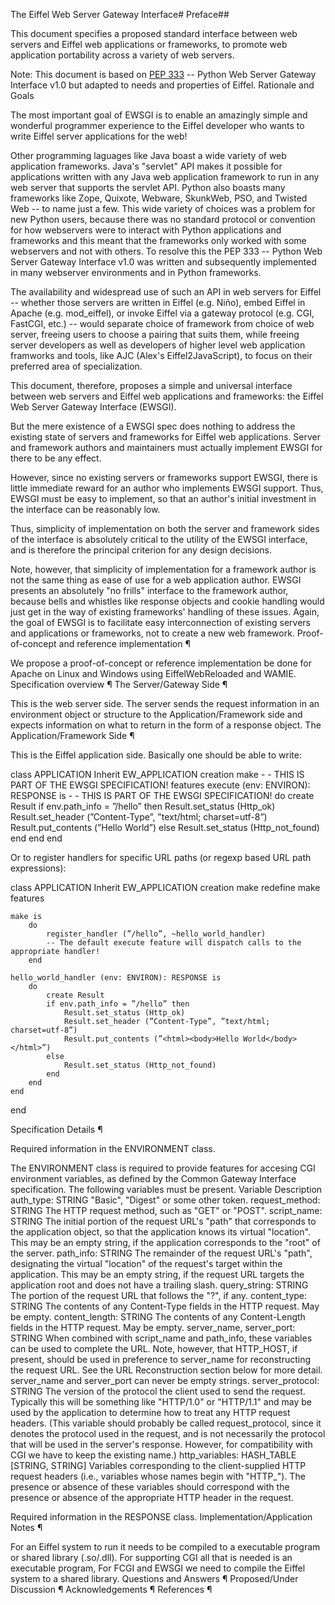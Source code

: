 The Eiffel Web Server Gateway Interface# 
Preface## 

This document specifies a proposed standard interface between web servers and Eiffel web applications or frameworks, to promote web application portability across a variety of web servers.

Note: This document is based on  [PEP 333](http://www.python.org/dev/peps/pep-0333/) -- Python Web Server Gateway Interface v1.0 but adapted to needs and properties of Eiffel.
Rationale and Goals

The most important goal of EWSGI is to enable an amazingly simple and wonderful programmer experience to the Eiffel developer who wants to write Eiffel server applications for the web!

Other programming laguages like Java boast a wide variety of web application frameworks. Java's "servlet" API makes it possible for applications written with any Java web application framework to run in any web server that supports the servlet API. Python also boasts many frameworks like Zope, Quixote, Webware, SkunkWeb, PSO, and Twisted Web -- to name just a few. This wide variety of choices was a problem for new Python users, because there was no standard protocol or convention for how webservers were to interact with Python applications and frameworks and this meant that the frameworks only worked with some webservers and not with others. To resolve this the  PEP 333 -- Python Web Server Gateway Interface v1.0 was written and subsequently implemented in many webserver environments and in Python frameworks.

The availability and widespread use of such an API in web servers for Eiffel -- whether those servers are written in Eiffel (e.g. Niño), embed Eiffel in Apache (e.g. mod_eiffel), or invoke Eiffel via a gateway protocol (e.g. CGI, FastCGI, etc.) -- would separate choice of framework from choice of web server, freeing users to choose a pairing that suits them, while freeing server developers as well as developers of higher level web application framworks and tools, like AJC (Alex's Eiffel2JavaScript), to focus on their preferred area of specialization.

This document, therefore, proposes a simple and universal interface between web servers and Eiffel web applications and frameworks: the Eiffel Web Server Gateway Interface (EWSGI).

But the mere existence of a EWSGI spec does nothing to address the existing state of servers and frameworks for Eiffel web applications. Server and framework authors and maintainers must actually implement EWSGI for there to be any effect.

However, since no existing servers or frameworks support EWSGI, there is little immediate reward for an author who implements EWSGI support. Thus, EWSGI must be easy to implement, so that an author's initial investment in the interface can be reasonably low.

Thus, simplicity of implementation on both the server and framework sides of the interface is absolutely critical to the utility of the EWSGI interface, and is therefore the principal criterion for any design decisions.

Note, however, that simplicity of implementation for a framework author is not the same thing as ease of use for a web application author. EWSGI presents an absolutely "no frills" interface to the framework author, because bells and whistles like response objects and cookie handling would just get in the way of existing frameworks' handling of these issues. Again, the goal of EWSGI is to facilitate easy interconnection of existing servers and applications or frameworks, not to create a new web framework.
Proof-of-concept and reference implementation ¶

We propose a proof-of-concept or reference implementation be done for Apache on Linux and Windows using  EiffelWebReloaded and WAMIE.
Specification overview ¶
The Server/Gateway Side ¶

This is the web server side. The server sends the request information in an environment object or structure to the Application/Framework side and expects information on what to return in the form of a response object.
The Application/Framework Side ¶

This is the Eiffel application side. Basically one should be able to write:

class APPLICATION
Inherit
	EW_APPLICATION
creation
	make  - - THIS IS PART OF THE EWSGI SPECIFICATION!
features
	execute (env: ENVIRON): RESPONSE is - - THIS IS PART OF THE EWSGI SPECIFICATION!
	do
		create Result
		if env.path_info = ”/hello” then
			Result.set_status (Http_ok)
			Result.set_header (”Content-Type”, ”text/html; charset=utf-8”)
			Result.put_contents (”<html><body>Hello World</body></html>”)
		else
			Result.set_status (Http_not_found)
		end
	end
end

Or to register handlers for specific URL paths (or regexp based URL path expressions):

class APPLICATION
Inherit
	EW_APPLICATION
creation
	make
redefine
	make
features
	
	make is
		do
			register_handler (”/hello”, ~hello_world_handler)
			-- The default execute feature will dispatch calls to the appropriate handler!
		end

	hello_world_handler (env: ENVIRON): RESPONSE is
		do
			create Result
			if env.path_info = ”/hello” then
				Result.set_status (Http_ok)
				Result.set_header (”Content-Type”, ”text/html; charset=utf-8”)
				Result.put_contents (”<html><body>Hello World</body></html>”)
			else
				Result.set_status (Http_not_found)
			end
		end
	end
end

Specification Details ¶

Required information in the ENVIRONMENT class.

The ENVIRONMENT class is required to provide features for accesing CGI environment variables, as defined by the  Common Gateway Interface specification. The following variables must be present.
Variable 	Description
auth_type: STRING 	"Basic", "Digest" or some other token.
request_method: STRING 	The HTTP request method, such as "GET" or "POST".
script_name: STRING 	The initial portion of the request URL's "path" that corresponds to the application object, so that the application knows its virtual "location". This may be an empty string, if the application corresponds to the "root" of the server.
path_info: STRING 	The remainder of the request URL's "path", designating the virtual "location" of the request's target within the application. This may be an empty string, if the request URL targets the application root and does not have a trailing slash.
query_string: STRING 	The portion of the request URL that follows the "?", if any.
content_type: STRING 	The contents of any Content-Type fields in the HTTP request. May be empty.
content_length: STRING 	The contents of any Content-Length fields in the HTTP request. May be empty.
server_name, server_port: STRING 	When combined with script_name and path_info, these variables can be used to complete the URL. Note, however, that HTTP_HOST, if present, should be used in preference to server_name for reconstructing the request URL. See the URL Reconstruction section below for more detail. server_name and server_port can never be empty strings.
server_protocol: STRING 	The version of the protocol the client used to send the request. Typically this will be something like "HTTP/1.0" or "HTTP/1.1" and may be used by the application to determine how to treat any HTTP request headers. (This variable should probably be called request_protocol, since it denotes the protocol used in the request, and is not necessarily the protocol that will be used in the server's response. However, for compatibility with CGI we have to keep the existing name.)
http_variables: HASH_TABLE [STRING, STRING] 	Variables corresponding to the client-supplied HTTP request headers (i.e., variables whose names begin with "HTTP_"). The presence or absence of these variables should correspond with the presence or absence of the appropriate HTTP header in the request.

Required information in the RESPONSE class.
Implementation/Application Notes ¶

For an Eiffel system to run it needs to be compiled to a executable program or shared library (.so/.dll). For supporting CGI all that is needed is an executable program, For FCGI and EWSGI we need to compile the Eiffel system to a shared library.
Questions and Answers ¶
Proposed/Under Discussion ¶
Acknowledgements ¶
References ¶